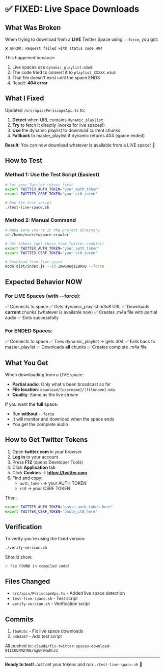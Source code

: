 # ✅ FIXED: Live Space Downloads

## What Was Broken

When trying to download from a **LIVE** Twitter Space using `--force`, you got:
```
❌ ERROR: Request failed with status code 404
```

This happened because:
1. Live spaces use `dynamic_playlist.m3u8`
2. The code tried to convert it to `playlist_XXXXX.m3u8`
3. That file doesn't exist until the space ENDS
4. Result: **404 error**

## What I Fixed

Updated `/src/apis/PeriscopeApi.ts` to:
1. **Detect** when URL contains `dynamic_playlist`
2. **Try** to fetch it directly (works for live spaces!)
3. **Use** the dynamic playlist to download current chunks
4. **Fallback** to master_playlist if dynamic returns 404 (space ended)

**Result**: You can now download whatever is available from a LIVE space! 🎉

## How to Test

### Method 1: Use the Test Script (Easiest)

```bash
# Set your Twitter tokens first
export TWITTER_AUTH_TOKEN="your_auth_token"
export TWITTER_CSRF_TOKEN="your_ct0_token"

# Run the test script
./test-live-space.sh
```

### Method 2: Manual Command

```bash
# Make sure you're in the project directory
cd /home/user/twspace-crawler

# Set tokens (get these from Twitter cookies)
export TWITTER_AUTH_TOKEN="your_auth_token"
export TWITTER_CSRF_TOKEN="your_ct0_token"

# Download from live space
node dist/index.js --id 1OwGWeqzEQRxQ --force
```

## Expected Behavior NOW

### For LIVE Spaces (with --force):
✅ Connects to space
✅ Gets dynamic_playlist.m3u8 URL
✅ Downloads **current** chunks (whatever is available now)
✅ Creates .m4a file with partial audio
✅ Exits successfully

### For ENDED Spaces:
✅ Connects to space
✅ Tries dynamic_playlist → gets 404
✅ Falls back to master_playlist
✅ Downloads **all** chunks
✅ Creates complete .m4a file

## What You Get

When downloading from a LIVE space:
- **Partial audio**: Only what's been broadcast so far
- **File location**: `download/[username]/[filename].m4a`
- **Quality**: Same as the live stream

If you want the **full** space:
- Run **without** `--force`
- It will monitor and download when the space ends
- You get the complete audio

## How to Get Twitter Tokens

1. Open **twitter.com** in your browser
2. **Log in** to your account
3. Press **F12** (opens Developer Tools)
4. Click **Application** tab
5. Click **Cookies** → **https://twitter.com**
6. Find and copy:
   - `auth_token` → your AUTH TOKEN
   - `ct0` → your CSRF TOKEN

Then:
```bash
export TWITTER_AUTH_TOKEN="paste_auth_token_here"
export TWITTER_CSRF_TOKEN="paste_ct0_here"
```

## Verification

To verify you're using the fixed version:
```bash
./verify-version.sh
```

Should show:
```
✅ Fix FOUND in compiled code!
```

## Files Changed

- `src/apis/PeriscopeApi.ts` - Added live space detection
- `test-live-space.sh` - Test script
- `verify-version.sh` - Verification script

## Commits

1. `f6a9c6c` - Fix live space downloads
2. `a464a67` - Add test script

All pushed to: `claude/fix-twitter-spaces-download-011CUUNN2TQE7agGP94wKhJ3`

---

**Ready to test!** Just set your tokens and run `./test-live-space.sh` 🚀
